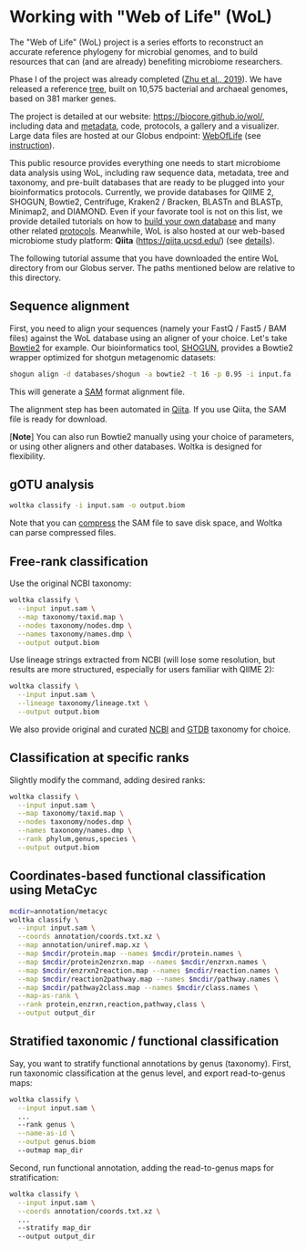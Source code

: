 # Working with "Web of Life" (WoL)

The "Web of Life" (WoL) project is a series efforts to reconstruct an accurate reference phylogeny for microbial genomes, and to build resources that can (and are already) benefiting microbiome researchers.

Phase I of the project was already completed ([Zhu et al., 2019](https://www.nature.com/articles/s41467-019-13443-4)). We have released a reference [tree](https://biocore.github.io/wol/data/trees/astral/branch_length/cons/collapsed/astral.cons.nid.e5p50.nwk), built on 10,575 bacterial and archaeal genomes, based on 381 marker genes.

The project is detailed at our website: https://biocore.github.io/wol/, including data and [metadata](https://biocore.github.io/wol/data/genomes/metadata.tsv.bz2), code, protocols, a gallery and a visualizer. Large data files are hosted at our Globus endpoint: [WebOfLife](https://app.globus.org/file-manager/collections/31acbeb8-c62f-11ea-bef9-0e716405a293) (see [instruction](https://biocore.github.io/wol/download#download-via-globus)).

This public resource provides everything one needs to start microbiome data analysis using WoL, including raw sequence data, metadata, tree and taxonomy, and pre-built databases that are ready to be plugged into your bioinformatics protocols. Currently, we provide databases for QIIME 2, SHOGUN, Bowtie2, Centrifuge, Kraken2 / Bracken, BLASTn and BLASTp, Minimap2, and DIAMOND. Even if your favorate tool is not on this list, we provide detailed tutorials on how to [build your own database](https://biocore.github.io/wol/protocols/genome_database) and many other related [protocols](https://biocore.github.io/wol/protocols/). Meanwhile, WoL is also hosted at our web-based microbiome study platform: **Qiita** (https://qiita.ucsd.edu/) (see [details](app.md#qiita)).

The following tutorial assume that you have downloaded the entire WoL directory from our Globus server. The paths mentioned below are relative to this directory.

## Sequence alignment

First, you need to align your sequences (namely your FastQ / Fast5 / BAM files) against the WoL database using an aligner of your choice. Let's take [Bowtie2](http://bowtie-bio.sourceforge.net/bowtie2/index.shtml) for example. Our bioinformatics tool, [SHOGUN](https://github.com/knights-lab/SHOGUN), provides a Bowtie2 wrapper optimized for shotgun metagenomic datasets:

```bash
shogun align -d databases/shogun -a bowtie2 -t 16 -p 0.95 -i input.fa -o .
```

This will generate a [SAM](https://en.wikipedia.org/wiki/SAM_(file_format)) format alignment file.

The alignment step has been automated in [Qiita](https://qiita.ucsd.edu/). If you use Qiita, the SAM file is ready for download.

[**Note**] You can also run Bowtie2 manually using your choice of parameters, or using other aligners and other databases. Woltka is designed for flexibility.

## gOTU analysis

```bash
woltka classify -i input.sam -o output.biom
```

Note that you can [compress](perform.md#compress-alignment-files) the SAM file to save disk space, and Woltka can parse compressed files.


## Free-rank classification

Use the original NCBI taxonomy:

```bash
woltka classify \
  --input input.sam \
  --map taxonomy/taxid.map \
  --nodes taxonomy/nodes.dmp \
  --names taxonomy/names.dmp \
  --output output.biom
```

Use lineage strings extracted from NCBI (will lose some resolution, but results are more structured, especially for users familiar with QIIME 2):

```bash
woltka classify \
  --input input.sam \
  --lineage taxonomy/lineage.txt \
  --output output.biom
```

We also provide original and curated [NCBI](https://biocore.github.io/wol/data/taxonomy/ncbi/) and [GTDB](https://biocore.github.io/wol/data/taxonomy/gtdb/) taxonomy for choice.


## Classification at specific ranks

Slightly modify the command, adding desired ranks:

```bash
woltka classify \
  --input input.sam \
  --map taxonomy/taxid.map \
  --nodes taxonomy/nodes.dmp \
  --names taxonomy/names.dmp \
  --rank phylum,genus,species \
  --output output.biom
```

## Coordinates-based functional classification using MetaCyc

```bash
mcdir=annotation/metacyc
woltka classify \
  --input input.sam \
  --coords annotation/coords.txt.xz \
  --map annotation/uniref.map.xz \
  --map $mcdir/protein.map --names $mcdir/protein.names \
  --map $mcdir/protein2enzrxn.map --names $mcdir/enzrxn.names \
  --map $mcdir/enzrxn2reaction.map --names $mcdir/reaction.names \
  --map $mcdir/reaction2pathway.map --names $mcdir/pathway.names \
  --map $mcdir/pathway2class.map --names $mcdir/class.names \
  --map-as-rank \
  --rank protein,enzrxn,reaction,pathway,class \
  --output output_dir
```

## Stratified taxonomic / functional classification

Say, you want to stratify functional annotations by genus (taxonomy). First, run taxonomic classification at the genus level, and export read-to-genus maps:

```bash
woltka classify \
  --input input.sam \
  ...
  --rank genus \
  --name-as-id \
  --output genus.biom
  --outmap map_dir
```

Second, run functional annotation, adding the read-to-genus maps for stratification:

```bash
woltka classify \
  --input input.sam \
  --coords annotation/coords.txt.xz \
  ...
  --stratify map_dir
  --output output_dir
```
